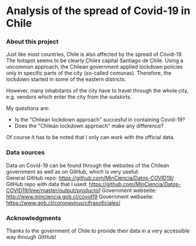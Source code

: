 # Analysis of the spread of Covid-19 in Chile

### About this project
Just like most countries, Chile is also affected by the spread of Covid-19. The hotspot seems to be clearly Chiles capital Santiago de Chile. Using a uncommon approach, the Chilean government applied lockdown policies only in specific parts of the city (so-called comunas). Therefore, the lockdown started in some of the eastern districts. 

However, many inhabitants of the city have to travel through the whole city, e.g. vendors which enter the city from the outskirts. 

My questions are: 
* Is the "Chilean lockdown approach" succesful in containing Covid-19? 
* Does the "Chilean lockdown approach" make any difference? 

Of course it has to be noted that I only can work with the official data. 


### Data sources
Data on Covid-19 can be found through the websites of the Chilean government as well as on GitHub, which is very useful:  
General GitHub repo: https://github.com/MinCiencia/Datos-COVID19/
GitHub repo with data that I used: https://github.com/MinCiencia/Datos-COVID19/tree/master/output/producto1
Government webseite: http://www.minciencia.gob.cl/covid19
Government webseite: https://www.gob.cl/coronavirus/cifrasoficiales/


### Acknowledgments
Thanks to the government of Chile to provide their data in a very accessible way through GitHub!